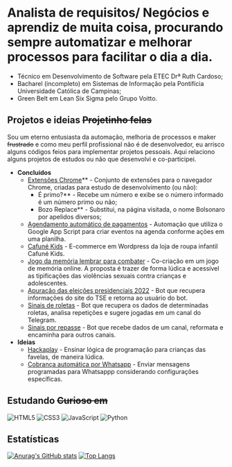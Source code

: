 # Analista de requisitos/ Negócios e aprendiz de muita coisa, procurando sempre automatizar e melhorar processos para facilitar o dia a dia.

 - Técnico em Desenvolvimento de Software pela ETEC Drª Ruth Cardoso;
 - Bacharel (incompleto) em Sistemas de Informação pela Pontifícia Universidade Católica de Campinas;
 - Green Belt em Lean Six Sigma pelo Grupo Voitto.
 
## Projetos e ideias ~~Projetinho felas~~

Sou um eterno entusiasta da automação, melhoria de processos e maker ~~frustrado~~ e como meu perfil profissional não é de desenvolvedor, eu arrisco alguns códigos feios para implementar projetos pessoais. Aqui relaciono alguns projetos de estudos ou não que desenvolvi e co-participei.

- **Concluídos**
  - [Extensões Chrome](https://github.com/brunooliveira09/extensoes-chrome)** - Conjunto de extensões para o navegador Chrome, criadas para estudo de desenvolvimento (ou não):
    - É primo?** - Recebe um número e exibe se o número informado é um número primo ou não;
    - Bozo Replace** - Substitui, na página visitada, o nome Bolsonaro por apelidos diversos;
  - [Agendamento automático de pagamentos](https://github.com/brunooliveira09/Auto-Agendar-Pagamento) - Automação que utiliza o Google App Script para criar eventos na agenda conforme ações em uma planilha.
  - [Cafuné Kids](https://usecafune.com.br) - E-commerce em Wordpress da loja de roupa infantil Cafuné Kids.
  - [Jogo da memória lembrar para combater](https://lembrarparacombater.ml/) - Co-criação em um jogo de memória online. A proposta é trazer de forma lúdica e acessível as tipificações das violências sexuais contra crianças e adolescentes.
  - [Apuração das eleições presidenciais 2022](https://github.com/brunooliveira09/Bot-Apura-Eleicao-2022) - Bot que recupera informações do site do TSE e retorna ao usuário do bot.
  - [Sinais de roletas](#) - Bot que recupera os dados de determinadas roletas, analisa repetições e sugere jogadas em um canal do Telegram.
  - [Sinais por repasse](#) - Bot que recebe dados de um canal, reformata e encaminha para outros canais.
- **Ideias**
  - [Hackaplay](https://github.com/brunooliveira09/Hackaplay) - Ensinar lógica de programação para crianças das favelas, de maneira lúdica.
  - [Cobrança automática por Whatsapp](#) - Enviar mensagens programadas para Whatsappp considerando configurações específicas.
 
 ## Estudando ~~Curioso em~~

![HTML5](https://img.shields.io/badge/html5-%23E34F26.svg?style=for-the-badge&logo=html5&logoColor=white)
![CSS3](https://img.shields.io/badge/css3-%231572B6.svg?style=for-the-badge&logo=css3&logoColor=white)
![JavaScript](https://img.shields.io/badge/javascript-%23323330.svg?style=for-the-badge&logo=javascript&logoColor=%23F7DF1E)
![Python](https://img.shields.io/badge/python-3670A0?style=for-the-badge&logo=python&logoColor=ffdd54)
 
 ## Estatísticas

[![Anurag's GitHub stats](https://github-readme-stats.vercel.app/api?username=brunooliveira09&show_icons=true&theme=dark)](https://github.com/anuraghazra/github-readme-stats)
[![Top Langs](https://github-readme-stats.vercel.app/api/top-langs/?username=brunooliveira09&layout=compact&theme=dark)](https://github.com/anuraghazra/github-readme-stats)
